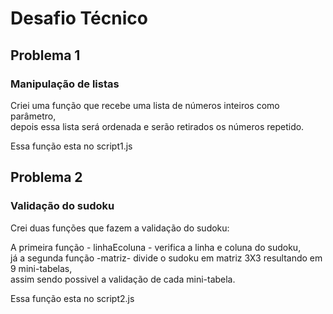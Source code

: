 # Desafio Técnico 

## Problema 1 <br>
### Manipulação de listas

<p> Criei uma função que recebe uma lista de números inteiros como parâmetro, </br>
depois essa lista será ordenada e serão retirados os números repetido.</p>
<p> Essa função esta no script1.js </p>

## Problema 2 <br>
### Validação do sudoku 

<p> Crei duas funções que fazem a validação do sudoku: </p>
<p>A primeira função - linhaEcoluna - verifica a linha e coluna do sudoku, </br>
já a segunda função -matriz- divide o sudoku em matriz 3X3 resultando em 9 mini-tabelas,</br> 
assim sendo possivel a validação de cada mini-tabela. </p>
<p> Essa função esta no script2.js </p>
